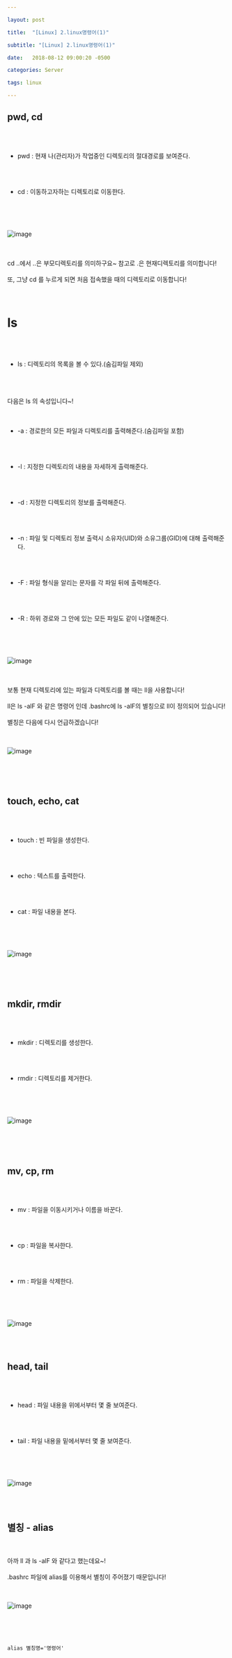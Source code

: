 ```yaml
---

layout: post

title:  "[Linux] 2.linux명령어(1)"

subtitle: "[Linux] 2.linux명령어(1)"

date:   2018-08-12 09:00:20 -0500

categories: Server

tags: linux

---
```


## pwd, cd

<br>
<br>

- pwd : 현재 나(관리자)가 작업중인 디렉토리의 절대경로를 보여준다.

<br>
<br>

- cd : 이동하고자하는 디렉토리로 이동한다.

<br>
<br>
<br>

![image](/image/linux_image/linux08.png)

<br>
<br>
cd ..에서 ..은 부모디렉토리를 의미하구요~ 참고로 .은 현재디렉토리를 의미합니다!
<br>
<br>
또, 그냥 cd 를 누르게 되면 처음 접속했을 때의 디렉토리로 이동합니다!
<br>
<br>
<br>

# ls

<br>
<br>

- ls : 디렉토리의 목록을 볼 수 있다.(숨김파일 제외)

<br>
<br>
<br>
다음은 ls 의 속성입니다~!
<br>
<br>
<br>

- -a : 경로한의 모든 파일과 디렉토리를 출력해준다.(숨김파일 포함)

<br>
<br>

- -l : 지정한 디렉토리의 내용을 자세하게 출력해준다.

<br>
<br>

- -d : 지정한 디렉토리의 정보를 출력해준다.

<br>
<br>

- -n : 파일 및 디렉토리 정보 출력시 소유자(UID)와 소유그룹(GID)에 대해 출력해준다.

<br>
<br>

- -F : 파일 형식을 알리는 문자를 각 파일 뒤에 출력해준다.

<br>
<br>

- -R : 하위 경로와 그 안에 있는 모든 파일도 같이 나열해준다.

<br>
<br>
<br>

![image](/image/linux_image/linux09.png)

<br>
<br>
보통 현재 디렉토리에 있는 파일과 디렉토리를 볼 때는 ll을 사용합니다!
<br>
<br>
ll은 ls -alF 와 같은 명령어 인데 .bashrc에 ls -alF의 별칭으로 ll이 정의되어 있습니다!
<br>
<br>
별칭은 다음에 다시 언급하겠습니다!
<br>
<br>
<br>

![image](/image/linux_image/linux10.png)

<br>
<br>
<br>

## touch, echo, cat

<br>
<br>

- touch : 빈 파일을 생성한다.

<br>
<br>

- echo : 텍스트를 출력한다.

<br>
<br>

- cat : 파일 내용을 본다.

<br>
<br>
<br>

![image](/image/linux_image/linux11.png)

<br>
<br>
<br>

## mkdir, rmdir

<br>
<br>

- mkdir : 디렉토리를 생성한다.

<br>
<br>

- rmdir : 디렉토리를 제거한다.

<br>
<br>
<br>

![image](/image/linux_image/linux12.png)

<br>
<br>
<br>

## mv, cp, rm

<br>
<br>

- mv : 파일을 이동시키거나 이름을 바꾼다.

<br>
<br>

- cp : 파일을 복사한다.

<br>
<br>

- rm : 파일을 삭제한다.

<br>
<br>
<br>

![image](/image/linux_image/linux13.png)

<br>
<br>

## head, tail

<br>
<br>

- head : 파일 내용을 위에서부터 몇 줄 보여준다.

<br>
<br>

- tail : 파일 내용을 밑에서부터 몇 줄 보여준다.

<br>
<br>
<br>

![image](/image/linux_image/linux14.png)

<br>
<br>

## 별칭 - alias

<br>
<br>
아까 ll 과 ls -alF 와 같다고 했는데요~! 
<br>
<br>
.bashrc 파일에 alias를 이용해서 별칭이 주어졌기 때문입니다!
<br>
<br>
<br>

![image](/image/linux_image/linux49.png)

<br>
<br>
<br>

```
alias 별칭명='명령어'
```

<br>
<br>







